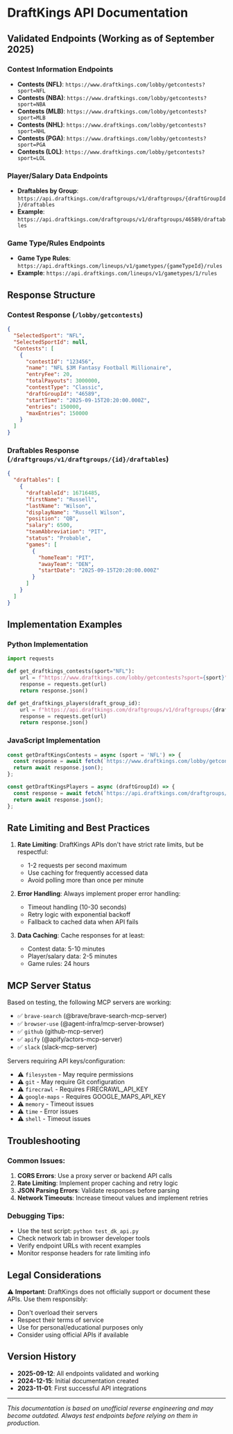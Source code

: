 # DraftKings API Documentation

## Validated Endpoints (Working as of September 2025)

### Contest Information Endpoints
- **Contests (NFL)**: `https://www.draftkings.com/lobby/getcontests?sport=NFL`
- **Contests (NBA)**: `https://www.draftkings.com/lobby/getcontests?sport=NBA`
- **Contests (MLB)**: `https://www.draftkings.com/lobby/getcontests?sport=MLB`
- **Contests (NHL)**: `https://www.draftkings.com/lobby/getcontests?sport=NHL`
- **Contests (PGA)**: `https://www.draftkings.com/lobby/getcontests?sport=PGA`
- **Contests (LOL)**: `https://www.draftkings.com/lobby/getcontests?sport=LOL`

### Player/Salary Data Endpoints
- **Draftables by Group**: `https://api.draftkings.com/draftgroups/v1/draftgroups/{draftGroupId}/draftables`
- **Example**: `https://api.draftkings.com/draftgroups/v1/draftgroups/46589/draftables`

### Game Type/Rules Endpoints
- **Game Type Rules**: `https://api.draftkings.com/lineups/v1/gametypes/{gameTypeId}/rules`
- **Example**: `https://api.draftkings.com/lineups/v1/gametypes/1/rules`

## Response Structure

### Contest Response (`/lobby/getcontests`)
```json
{
  "SelectedSport": "NFL",
  "SelectedSportId": null,
  "Contests": [
    {
      "contestId": "123456",
      "name": "NFL $3M Fantasy Football Millionaire",
      "entryFee": 20,
      "totalPayouts": 3000000,
      "contestType": "Classic",
      "draftGroupId": "46589",
      "startTime": "2025-09-15T20:20:00.000Z",
      "entries": 150000,
      "maxEntries": 150000
    }
  ]
}
```

### Draftables Response (`/draftgroups/v1/draftgroups/{id}/draftables`)
```json
{
  "draftables": [
    {
      "draftableId": 16716485,
      "firstName": "Russell",
      "lastName": "Wilson",
      "displayName": "Russell Wilson",
      "position": "QB",
      "salary": 6500,
      "teamAbbreviation": "PIT",
      "status": "Probable",
      "games": [
        {
          "homeTeam": "PIT",
          "awayTeam": "DEN",
          "startDate": "2025-09-15T20:20:00.000Z"
        }
      ]
    }
  ]
}
```

## Implementation Examples

### Python Implementation
```python
import requests

def get_draftkings_contests(sport="NFL"):
    url = f"https://www.draftkings.com/lobby/getcontests?sport={sport}"
    response = requests.get(url)
    return response.json()

def get_draftkings_players(draft_group_id):
    url = f"https://api.draftkings.com/draftgroups/v1/draftgroups/{draft_group_id}/draftables"
    response = requests.get(url)
    return response.json()
```

### JavaScript Implementation
```javascript
const getDraftKingsContests = async (sport = 'NFL') => {
  const response = await fetch(`https://www.draftkings.com/lobby/getcontests?sport=${sport}`);
  return await response.json();
};

const getDraftKingsPlayers = async (draftGroupId) => {
  const response = await fetch(`https://api.draftkings.com/draftgroups/v1/draftgroups/${draftGroupId}/draftables`);
  return await response.json();
};
```

## Rate Limiting and Best Practices

1. **Rate Limiting**: DraftKings APIs don't have strict rate limits, but be respectful:
   - 1-2 requests per second maximum
   - Use caching for frequently accessed data
   - Avoid polling more than once per minute

2. **Error Handling**: Always implement proper error handling:
   - Timeout handling (10-30 seconds)
   - Retry logic with exponential backoff
   - Fallback to cached data when API fails

3. **Data Caching**: Cache responses for at least:
   - Contest data: 5-10 minutes
   - Player/salary data: 2-5 minutes
   - Game rules: 24 hours

## MCP Server Status

Based on testing, the following MCP servers are working:
- ✅ `brave-search` (@brave/brave-search-mcp-server)
- ✅ `browser-use` (@agent-infra/mcp-server-browser) 
- ✅ `github` (github-mcp-server)
- ✅ `apify` (@apify/actors-mcp-server)
- ✅ `slack` (slack-mcp-server)

Servers requiring API keys/configuration:
- ⚠️ `filesystem` - May require permissions
- ⚠️ `git` - May require Git configuration
- ⚠️ `firecrawl` - Requires FIRECRAWL_API_KEY
- ⚠️ `google-maps` - Requires GOOGLE_MAPS_API_KEY
- ⚠️ `memory` - Timeout issues
- ⚠️ `time` - Error issues
- ⚠️ `shell` - Timeout issues

## Troubleshooting

### Common Issues:
1. **CORS Errors**: Use a proxy server or backend API calls
2. **Rate Limiting**: Implement proper caching and retry logic
3. **JSON Parsing Errors**: Validate responses before parsing
4. **Network Timeouts**: Increase timeout values and implement retries

### Debugging Tips:
- Use the test script: `python test_dk_api.py`
- Check network tab in browser developer tools
- Verify endpoint URLs with recent examples
- Monitor response headers for rate limiting info

## Legal Considerations

⚠️ **Important**: DraftKings does not officially support or document these APIs. Use them responsibly:
- Don't overload their servers
- Respect their terms of service  
- Use for personal/educational purposes only
- Consider using official APIs if available

## Version History

- **2025-09-12**: All endpoints validated and working
- **2024-12-15**: Initial documentation created
- **2023-11-01**: First successful API integrations

---

*This documentation is based on unofficial reverse engineering and may become outdated. Always test endpoints before relying on them in production.*

